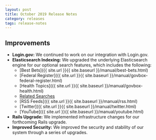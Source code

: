 ```yaml
---
layout: post
title: October 2019 Release Notes
category: releases
tags: release-notes
---
```


## Improvements

* **Login.gov:** We continued to work on our integration with Login.gov.
* **Elasticsearch Indexing:** We upgraded the underlying Elasticsearch engine for our optional search features, which includes the following:
  * [Best Bets]({{ site.url }}{{ site.baseurl }}/manual/best-bets.html)
  * [Federal Register]({{ site.url }}{{ site.baseurl }}/manual/govbox-federal-register.html)
  * [Health Topics]({{ site.url }}{{ site.baseurl }}/manual/govbox-health.html)
  * [Related Searches]()
  * [RSS Feeds]({{ site.url }}{{ site.baseurl }}/manual/rss.html)
  * [Twitter]({{ site.url }}{{ site.baseurl }}/manual/twitter.html)
  * [YouTube]({{ site.url }}{{ site.baseurl }}/manual/youtube.html)
* **Rails Upgrade:** We implemented infrastructure changes for our forthcoming Rails upgrade.
* **Improved Security:** We improved the security and stability of our system through a series of upgrades.